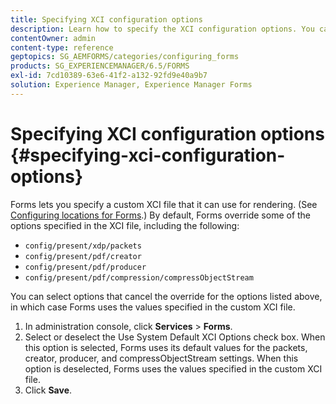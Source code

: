 ```yaml
---
title: Specifying XCI configuration options
description: Learn how to specify the XCI configuration options. You can specify a custom XCI file values for Adaptive Form, so that it can be used while form rendering.
contentOwner: admin
content-type: reference
geptopics: SG_AEMFORMS/categories/configuring_forms
products: SG_EXPERIENCEMANAGER/6.5/FORMS
exl-id: 7cd10389-63e6-41f2-a132-92fd9e40a9b7
solution: Experience Manager, Experience Manager Forms
---
```

# Specifying XCI configuration options {#specifying-xci-configuration-options}

Forms lets you specify a custom XCI file that it can use for rendering. (See [Configuring locations for Forms](/help/forms/using/admin-help/configuring-locations-forms.md#configuring-locations-for-forms).) By default, Forms override some of the options specified in the XCI file, including the following:

* `config/present/xdp/packets`
* `config/present/pdf/creator`
* `config/present/pdf/producer`
* `config/present/pdf/compression/compressObjectStream`

You can select options that cancel the override for the options listed above, in which case Forms uses the values specified in the custom XCI file.

1. In administration console, click **Services** > **Forms**.
1. Select or deselect the Use System Default XCI Options check box. When this option is selected, Forms uses its default values for the packets, creator, producer, and compressObjectStream settings. When this option is deselected, Forms uses the values specified in the custom XCI file.
1. Click **Save**.
